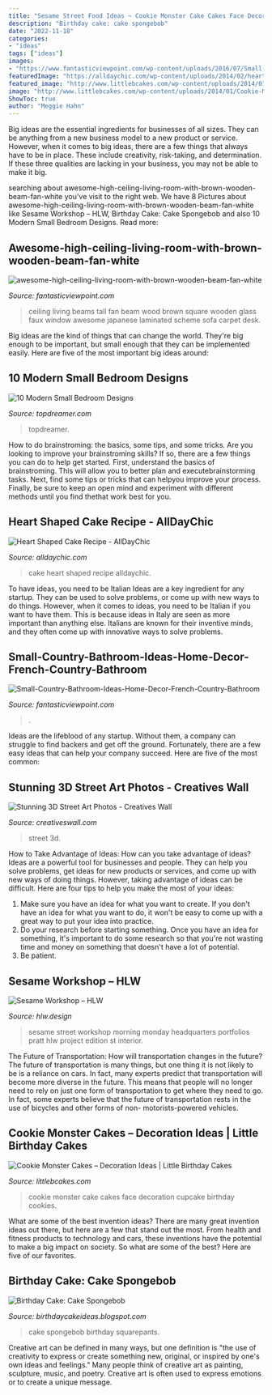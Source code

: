 ```yaml
---
title: "Sesame Street Food Ideas ~ Cookie Monster Cake Cakes Face Decoration Cupcake Birthday Cookies"
description: "Birthday cake: cake spongebob"
date: "2022-11-18"
categories:
- "ideas"
tags: ["ideas"]
images:
- "https://www.fantasticviewpoint.com/wp-content/uploads/2016/07/Small-Country-Bathroom-Ideas-Home-Decor-French-Country-Bathroom.jpg"
featuredImage: "https://alldaychic.com/wp-content/uploads/2014/02/heart-shaped-cake-5-2.jpg"
featured_image: "http://www.littlebcakes.com/wp-content/uploads/2014/01/Cookie-Monster-Cake-Pictures.jpg"
image: "http://www.littlebcakes.com/wp-content/uploads/2014/01/Cookie-Monster-Cake-Pictures.jpg"
ShowToc: true
author: "Meggie Hahn"
---
```



Big ideas are the essential ingredients for businesses of all sizes. They can be anything from a new business model to a new product or service. However, when it comes to big ideas, there are a few things that always have to be in place. These include creativity, risk-taking, and determination. If these three qualities are lacking in your business, you may not be able to make it big.

	

		
searching about awesome-high-ceiling-living-room-with-brown-wooden-beam-fan-white you've visit to the right web. We have 8 Pictures about awesome-high-ceiling-living-room-with-brown-wooden-beam-fan-white like Sesame Workshop – HLW, Birthday Cake: Cake Spongebob and also 10 Modern Small Bedroom Designs. Read more:
		
    
## Awesome-high-ceiling-living-room-with-brown-wooden-beam-fan-white

<img loading=lazy src="https://www.fantasticviewpoint.com/wp-content/uploads/2016/07/awesome-high-ceiling-living-room-with-brown-wooden-beam-fan-white-scheme-single-sofa-square-table-carpet-laminated-floor-cabinet-desk-lamp-glass-window-japanese-ceiling-beams.jpg" onerror="this.onerror=null;this.src='https://tse1.mm.bing.net/th?id=OIP.eDjAcLNFeizOaPg56muARAHaG-&amp;pid=15.1';" alt="awesome-high-ceiling-living-room-with-brown-wooden-beam-fan-white">

_Source: fantasticviewpoint.com_

>ceiling living beams tall fan beam wood brown square wooden glass faux window awesome japanese laminated scheme sofa carpet desk. 

	

Big ideas are the kind of things that can change the world. They're big enough to be important, but small enough that they can be implemented easily. Here are five of the most important big ideas around: 

    
## 10 Modern Small Bedroom Designs

<img loading=lazy src="https://topdreamer.com/wp-content/uploads/2015/06/small-bedroom-Collage.jpg" onerror="this.onerror=null;this.src='https://tse4.mm.bing.net/th?id=OIP.0_pWNWgci7J_yBtxqaxwxwHaD3&amp;pid=15.1';" alt="10 Modern Small Bedroom Designs">

_Source: topdreamer.com_

>topdreamer. 

	

How to do brainstroming: the basics, some tips, and some tricks.
Are you looking to improve your brainstroming skills? If so, there are a few things you can do to help get started. First, understand the basics of brainstroming. This will allow you to better plan and executebrainstorming tasks. Next, find some tips or tricks that can helpyou improve your process. Finally, be sure to keep an open mind and experiment with different methods until you find thethat work best for you.

    
## Heart Shaped Cake Recipe - AllDayChic

<img loading=lazy src="https://alldaychic.com/wp-content/uploads/2014/02/heart-shaped-cake-5-2.jpg" onerror="this.onerror=null;this.src='https://tse1.mm.bing.net/th?id=OIP.cKFEuMZ97IRtahIPRMJUqgHaFJ&amp;pid=15.1';" alt="Heart Shaped Cake Recipe - AllDayChic">

_Source: alldaychic.com_

>cake heart shaped recipe alldaychic. 

	

To have ideas, you need to be Italian
Ideas are a key ingredient for any startup. They can be used to solve problems, or come up with new ways to do things. However, when it comes to ideas, you need to be Italian if you want to have them. This is because ideas in Italy are seen as more important than anything else. Italians are known for their inventive minds, and they often come up with innovative ways to solve problems.

    
## Small-Country-Bathroom-Ideas-Home-Decor-French-Country-Bathroom

<img loading=lazy src="https://www.fantasticviewpoint.com/wp-content/uploads/2016/07/Small-Country-Bathroom-Ideas-Home-Decor-French-Country-Bathroom.jpg" onerror="this.onerror=null;this.src='https://tse3.mm.bing.net/th?id=OIP.KPCvaTwcmPbuelFAJcC14AHaLG&amp;pid=15.1';" alt="Small-Country-Bathroom-Ideas-Home-Decor-French-Country-Bathroom">

_Source: fantasticviewpoint.com_

>. 

	

Ideas are the lifeblood of any startup. Without them, a company can struggle to find backers and get off the ground. Fortunately, there are a few easy ideas that can help your company succeed. Here are five of the most common: 

    
## Stunning 3D Street Art Photos - Creatives Wall

<img loading=lazy src="https://www.creativeswall.com/wp-content/uploads/2014/05/265-e1400610681192.jpg" onerror="this.onerror=null;this.src='https://tse1.mm.bing.net/th?id=OIP.L6J3AuwaV8K7MtOo9hFHmgHaKt&amp;pid=15.1';" alt="Stunning 3D Street Art Photos - Creatives Wall">

_Source: creativeswall.com_

>street 3d. 

	

How to Take Advantage of Ideas: How can you take advantage of ideas?
Ideas are a powerful tool for businesses and people. They can help you solve problems, get ideas for new products or services, and come up with new ways of doing things. However, taking advantage of ideas can be difficult. Here are four tips to help you make the most of your ideas: 
1. Make sure you have an idea for what you want to create. If you don't have an idea for what you want to do, it won't be easy to come up with a great way to put your idea into practice. 
2. Do your research before starting something. Once you have an idea for something, it's important to do some research so that you're not wasting time and money on something that doesn't have a lot of potential. 
3. Be patient.

    
## Sesame Workshop – HLW

<img loading=lazy src="https://www.hlw.design/wp-content/uploads/2016/01/Elevators_2-1024x683.jpg" onerror="this.onerror=null;this.src='https://tse2.mm.bing.net/th?id=OIP.N80BqqUM49pPQWjhkmscwQHaE8&amp;pid=15.1';" alt="Sesame Workshop – HLW">

_Source: hlw.design_

>sesame street workshop morning monday headquarters portfolios pratt hlw project edition st interior. 

	

The Future of Transportation: How will transportation changes in the future?
The future of transportation is many things, but one thing it is not likely to be is a reliance on cars. In fact, many experts predict that transportation will become more diverse in the future. This means that people will no longer need to rely on just one form of transportation to get where they need to go. In fact, some experts believe that the future of transportation rests in the use of bicycles and other forms of non- motorists-powered vehicles.

    
## Cookie Monster Cakes – Decoration Ideas | Little Birthday Cakes

<img loading=lazy src="http://www.littlebcakes.com/wp-content/uploads/2014/01/Cookie-Monster-Cake-Pictures.jpg" onerror="this.onerror=null;this.src='https://tse2.mm.bing.net/th?id=OIP.Uwrj9sjURIxg2z46YxbhQQHaJ4&amp;pid=15.1';" alt="Cookie Monster Cakes – Decoration Ideas | Little Birthday Cakes">

_Source: littlebcakes.com_

>cookie monster cake cakes face decoration cupcake birthday cookies. 

	

What are some of the best invention ideas?
There are many great invention ideas out there, but here are a few that stand out the most. From health and fitness products to technology and cars, these inventions have the potential to make a big impact on society. So what are some of the best? Here are five of our favorites.

    
## Birthday Cake: Cake Spongebob

<img loading=lazy src="http://1.bp.blogspot.com/_U56yhynHDXY/TBNa1TU6EPI/AAAAAAAABVg/yA9HAqXfmto/s1600/Spongebob+Squarepants+cake+2.JPG" onerror="this.onerror=null;this.src='https://tse3.mm.bing.net/th?id=OIP.aO_xeHnUIEP0BNoMSb4l7QHaJ4&amp;pid=15.1';" alt="Birthday Cake: Cake Spongebob">

_Source: birthdaycakeideas.blogspot.com_

>cake spongebob birthday squarepants. 

	

Creative art can be defined in many ways, but one definition is "the use of creativity to express or create something new, original, or inspired by one's own ideas and feelings." Many people think of creative art as painting, sculpture, music, and poetry. Creative art is often used to express emotions or to create a unique message.

